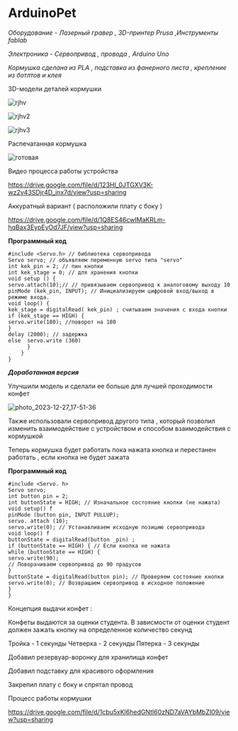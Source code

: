 # ArduinoPet

*Оборудование -  Лазерный гравер ,  3D-принтер Prusa ,Инструменты fablab*

*Электроника - Сервопривод , провода ,  Arduino Uno*

*Кормушка сделана из PLA , подставка из фанерного  листа , крепление из ботлтов и  клея*

3D-модели  деталей кормушки 

![rjhv](https://github.com/ALEXKORNEEV2000/ArduinoPet/assets/85906021/19acc5af-f6ea-444a-92d8-70a0c097bf69)

![rjhv2](https://github.com/ALEXKORNEEV2000/ArduinoPet/assets/85906021/df21d2d0-21a1-4c91-9b5d-c6e492e44bc2)

![rjhv3](https://github.com/ALEXKORNEEV2000/ArduinoPet/assets/85906021/535188b4-b0d1-4ac7-bbf0-bbb8c324a9c6)



Распечатанная кормушка 


![готовая](https://github.com/ALEXKORNEEV2000/ArduinoPet/assets/85906021/55e2b588-5f80-4cb1-945f-a732a8480ff0)




Видео процесса работы устройства 

https://drive.google.com/file/d/123HI_0JTGXV3K-wz2y43SDjr4D_inx7d/view?usp=sharing


Аккуратный вариант ( расположили плату с боку  ) 

https://drive.google.com/file/d/1Q8ES46cwIMaKRLm-hqBax3EypEyOd7JF/view?usp=sharing



**Программный код**

``` Arduino 
#include <Servo.h> // библиотека сервопривода
Servo servo; // объявляем переменную servo типа "servo" 
int kek_pin = 2; // пин кнопки
int kek_stage = 0; // для хранения кнопки
void setup () {
servo.attach(10);// // привязываем сервопривод к аналоговому выходу 10
pinMode (kek_pin, INPUT); // Инициализируем цифровой вход/выход в режиме входа.
void loop() {
kek_stage = digitalRead( kek_pin) ; считываем значения с входа кнопки
if (kek_stage == HIGH) {
servo.write(180); //поворот на 180 
}
delay (2000); // задержка 
else  servo.write (360)
      }
    }
}
```

***Доработанная версия***

Улучшили модель и сделали ее больше для лучшей проходимости конфет 

![photo_2023-12-27_17-51-36](https://github.com/ALEXKORNEEV2000/ArduinoPet/assets/85906021/96c6ba01-3a80-4ccd-a481-fca16ce8bf11)


Также использовали сервопривод другого типа , который позволил изменить взаимодействие с устройством и способом взаимодействия с кормушкой 

Теперь кормушка будет работать пока нажата кнопка и перестанен работать , если кнопка не будет зажата 

**Программный код**

``` Arduino 
#include <Servo. h>
Servo servo;
int button pin = 2;
int buttonState = HIGH; // Изначальное состояние кнопки (не нажата)
void setup() f
pinMode (button pin, INPUT PULLUP);
servo. attach (10);
servo.write(0); // Устанавливаем исходную позицию сервопривода
void loop() f
buttonState = digitalRead(button _pin) ;
if (buttonState == HIGH) { // Если кнопка не нажата
while (buttonState == HIGH) {
servo.write(90);
// Поворачиваем сервопривод до 90 прадусов
}
buttonState = digitalRead(button pin); // Проверяем состояние кнопки
servo.write(0); // Возвращаем сервопривод в исходное положение
}
}
```
Концепция выдачи конфет :

Конфеты выдаются за оценки студента.
В зависмости от оценки студент должен зажать кнопку на определенное количество секунд 

Тройка - 1 секунды
Четверка - 2 секунды 
Пятерка - 3 секунды



Добавил  резервуар-воронку  для хранилища конфет 

Добавил  подставку для красивого оформления 

Закрепил плату с боку и спрятал провод 


Процесс работы кормушки 



https://drive.google.com/file/d/1cbu5xKl6hedGNtI60zND7aVAYbMbZI09/view?usp=sharing






